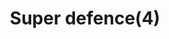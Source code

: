 ---
layout: item
title: Super defence(4)
item-id: 2442
datatable: true
id: 2442
name: "Super defence(4)"
members: true
lowalch: 132
highalch: 198
examine: "4 doses of super Defence potion."
monsters:
  - id: 2054
    name: "Chaos Elemental"
    members: true
    combat_level: 305
    wiki_url: "https://oldschool.runescape.wiki/w/Chaos_Elemental"
    drops:
      - quantity: "1"
        rarity: 0.1
    image: "https://oldschool.runescape.wiki/images/thumb/a/a9/Chaos_Elemental.png/1200px-Chaos_Elemental.png?c170c"
---
